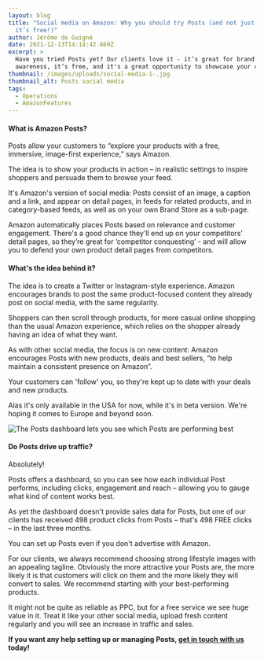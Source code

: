 ```yaml
---
layout: blog
title: "Social media on Amazon: Why you should try Posts (and not just because
  it’s free!)"
author: Jérôme de Guigné
date: 2021-12-13T14:14:42.669Z
excerpt: >
  Have you tried Posts yet? Our clients love it - it’s great for brand
  awareness, it’s free, and it's a great opportunity to showcase your content.
thumbnail: /images/uploads/social-media-1-.jpg
thumbnail_alt: Posts social media
tags:
  - Operations
  - AmazonFeatures
---
```

#### What is Amazon Posts?

Posts allow your customers to “explore your products with a free, immersive, image-first experience,” says Amazon.

The idea is to show your products in action – in realistic settings to inspire shoppers and persuade them to browse your feed.

It's Amazon's version of social media: Posts consist of an image, a caption and a link, and appear on detail pages, in feeds for related products, and in category-based feeds, as well as on your own Brand Store as a sub-page.

Amazon automatically places Posts based on relevance and customer engagement. There's a good chance they'll end up on your competitors' detail pages, so they’re great for ‘competitor conquesting’ - and will allow you to defend your own product detail pages from competitors.

#### What's the idea behind it?

The idea is to create a Twitter or Instagram-style experience. Amazon encourages brands to post the same product-focused content they already post on social media, with the same regularity.

Shoppers can then scroll through products, for more casual online shopping than the usual Amazon experience, which relies on the shopper already having an idea of what they want.

As with other social media, the focus is on new content: Amazon encourages Posts with new products, deals and best sellers, “to help maintain a consistent presence on Amazon”.

Your customers can 'follow' you, so they're kept up to date with your deals and new products.

Alas it's only available in the USA for now, while it's in beta version. We're hoping it comes to Europe and beyond soon.

![The Posts dashboard lets you see which Posts are performing best](https://lh5.googleusercontent.com/EJtGOJFqAOf0g7UO73ww-LnLFGwszCeWtr3000k_c4i4bDXuCoZ8XwWKWl_o3Lx18oZvpWoSV3tMhfBdxyrkqW3QanuUWCdKZbQ5VQsmikDwhTi1RrXguL0LAALluWREm-10IGLZ "The Posts dashboard lets you see which Posts are performing best")

#### Do Posts drive up traffic?

Absolutely!

Posts offers a dashboard, so you can see how each individual Post performs, including clicks, engagement and reach – allowing you to gauge what kind of content works best.

As yet the dashboard doesn't provide sales data for Posts, but one of our clients has received 498 product clicks from Posts – that's 498 FREE clicks – in the last three months.

You can set up Posts even if you don't advertise with Amazon.

For our clients, we always recommend choosing strong lifestyle images with an appealing tagline. Obviously the more attractive your Posts are, the more likely it is that customers will click on them and the more likely they will convert to sales. We recommend starting with your best-performing products.

It might not be quite as reliable as PPC, but for a free service we see huge value in it. Treat it like your other social media, upload fresh content regularly and you will see an increase in traffic and sales.

**If you want any help setting up or managing Posts, [get in touch with us](http://e-comas.com/contact.html) today!**